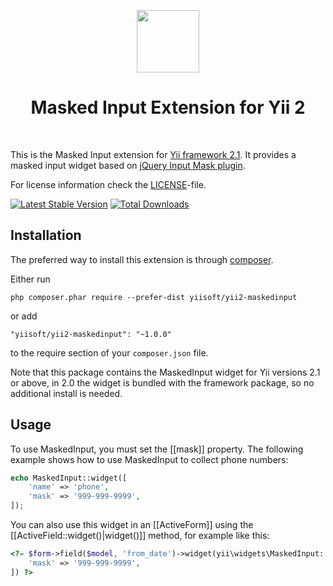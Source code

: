 <p align="center">
    <a href="https://github.com/yiisoft" target="_blank">
        <img src="https://avatars0.githubusercontent.com/u/993323" height="100px">
    </a>
    <h1 align="center">Masked Input Extension for Yii 2</h1>
    <br>
</p>

This is the Masked Input extension for [Yii framework 2.1](http://www.yiiframework.com). It provides a masked input widget based on
[jQuery Input Mask plugin](http://robinherbots.github.io/Inputmask/).

For license information check the [LICENSE](LICENSE.md)-file.

[![Latest Stable Version](https://poser.pugx.org/yiisoft/yii2-maskedinput/v/stable.png)](https://packagist.org/packages/yiisoft/yii2-maskedinput)
[![Total Downloads](https://poser.pugx.org/yiisoft/yii2-maskedinput/downloads.png)](https://packagist.org/packages/yiisoft/yii2-maskedinput)

Installation
------------

The preferred way to install this extension is through [composer](http://getcomposer.org/download/).

Either run

```
php composer.phar require --prefer-dist yiisoft/yii2-maskedinput
```

or add

```
"yiisoft/yii2-maskedinput": "~1.0.0"
```

to the require section of your `composer.json` file.

Note that this package contains the MaskedInput widget for Yii versions 2.1 or above, in 2.0 the widget is bundled with the framework package, so no additional install is needed.

Usage
-----

To use MaskedInput, you must set the [[mask]] property. The following example
shows how to use MaskedInput to collect phone numbers:

```php
echo MaskedInput::widget([
    'name' => 'phone',
    'mask' => '999-999-9999',
]);
```
You can also use this widget in an [[ActiveForm]] using the [[ActiveField::widget()|widget()]]
method, for example like this:

```php
<?= $form->field($model, 'from_date')->widget(yii\widgets\MaskedInput::class, [
    'mask' => '999-999-9999',
]) ?>
```
